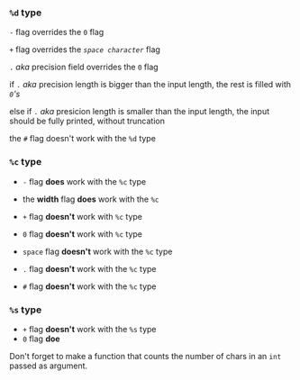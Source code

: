 ### `%d` type

`-` flag overrides the `0` flag

`+` flag overrides the _`space character`_ flag

`.` _aka_ precision field overrides the `0` flag

if `.` _aka_ precision length is bigger than the input 
length, the rest is filled with _`0`'s_

else if `.` _aka_ presicion length is smaller than the 
input length, the input should be fully printed, without 
truncation

the `#` flag doesn't work with the `%d` type

### `%c` type

- `-` flag **does** work with the `%c` type
- the **width** flag **does** work with the `%c`

- `+` flag **doesn't** work with `%c` type
- `0` flag **doesn't** work with `%c` type
- `space` flag **doesn't** work with the `%c` type
- `.` flag **doesn't** work with the `%c` type
- `#` flag **doesn't** work with the `%c` type

### `%s` type

- `+` flag **doesn't** work with the `%s` type
- `0` flag **doe**




Don't forget to make a function that counts the number of chars in an `int` passed as argument.


